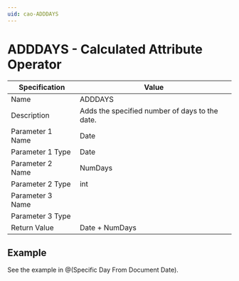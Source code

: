 ```yaml
---
uid: cao-ADDDAYS
---
```

# ADDDAYS - Calculated Attribute Operator

| Specification | Value |
| ---- | ----- |
| Name | ADDDAYS |
| Description | Adds the specified number of days to the date. |
| Parameter 1 Name | Date |
| Parameter 1 Type | Date |
| Parameter 2 Name | NumDays |
| Parameter 2 Type | int |
| Parameter 3 Name |
| Parameter 3 Type |
| Return Value | Date + NumDays |

## Example
See the example in @(Specific Day From Document Date).
